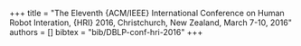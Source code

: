 +++
title =  "The Eleventh {ACM/IEEE} International Conference on Human Robot Interation, {HRI} 2016, Christchurch, New Zealand, March 7-10, 2016"
authors = []
bibtex = "bib/DBLP-conf-hri-2016"
+++
